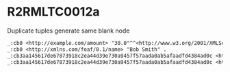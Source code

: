 
# R2RMLTC0012a
Duplicate tuples generate same blank node

```diff
_:cb0 <http://example.com/amount> "30.0"^^<http://www.w3.org/2001/XMLSchema#double> .
_:cb0 <http://xmlns.com/foaf/0.1/name> "Bob Smith" .
_:cb3aa145617de67873918c2ea44d39e730a9457f57aada0ab5afaadfd4384ad0c <http://example.com/amount> "20.0"^^<http://www.w3.org/2001/XMLSchema#double> .
_:cb3aa145617de67873918c2ea44d39e730a9457f57aada0ab5afaadfd4384ad0c <http://xmlns.com/foaf/0.1/name> "Sue Jones" .
```
